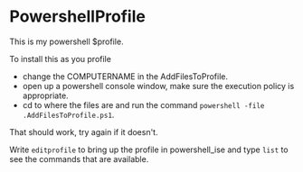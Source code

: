 # PowershellProfile
This is my powershell $profile.

To install this as you profile 

- change the COMPUTERNAME in the AddFilesToProfile.
- open up a powershell console window, make sure the execution policy is appropriate.
- cd to where the files are and run the command `powershell -file .AddFilesToProfile.ps1`.

That should work, try again if it doesn't.

Write `editprofile` to bring up the profile in powershell_ise and type `list` to see the commands that are available.
